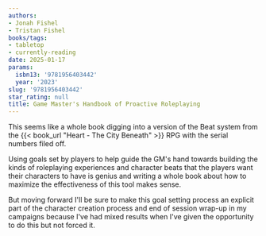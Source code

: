 ```yaml
---
authors:
- Jonah Fishel
- Tristan Fishel
books/tags:
- tabletop
- currently-reading
date: 2025-01-17
params:
  isbn13: '9781956403442'
  year: '2023'
slug: '9781956403442'
star_rating: null
title: Game Master's Handbook of Proactive Roleplaying
---
```


This seems like a whole book digging into a version of the Beat system from the {{< book_url "Heart - The City Beneath" >}} RPG with the serial numbers filed off.

Using goals set by players to help guide the GM's hand towards building the kinds of roleplaying experiences and character beats that the players want their characters to have is genius and writing a whole book about how to maximize the effectiveness of this tool makes sense.

<!--more-->

But moving forward I'll be sure to make this goal setting process an explicit part of the character creation process and end of session wrap-up in my campaigns because I've had mixed results when I've given the opportunity to do this but not forced it.